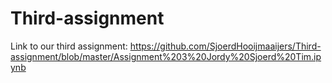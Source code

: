 # Third-assignment

Link to our third assignment:
https://github.com/SjoerdHooijmaaijers/Third-assignment/blob/master/Assignment%203%20Jordy%20Sjoerd%20Tim.ipynb
